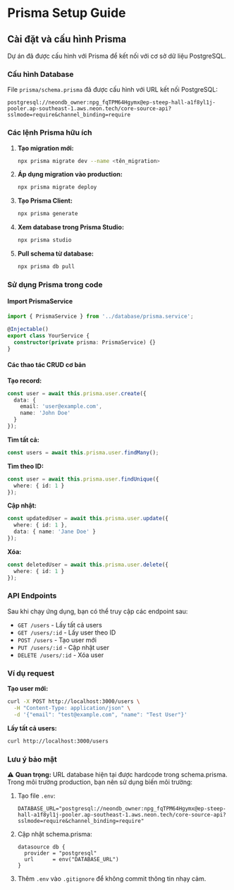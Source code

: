 # Prisma Setup Guide

## Cài đặt và cấu hình Prisma

Dự án đã được cấu hình với Prisma để kết nối với cơ sở dữ liệu PostgreSQL.

### Cấu hình Database

File `prisma/schema.prisma` đã được cấu hình với URL kết nối PostgreSQL:
```
postgresql://neondb_owner:npg_fqTPM64Hgymx@ep-steep-hall-a1f8yl1j-pooler.ap-southeast-1.aws.neon.tech/core-source-api?sslmode=require&channel_binding=require
```

### Các lệnh Prisma hữu ích

1. **Tạo migration mới:**
   ```bash
   npx prisma migrate dev --name <tên_migration>
   ```

2. **Áp dụng migration vào production:**
   ```bash
   npx prisma migrate deploy
   ```

3. **Tạo Prisma Client:**
   ```bash
   npx prisma generate
   ```

4. **Xem database trong Prisma Studio:**
   ```bash
   npx prisma studio
   ```

5. **Pull schema từ database:**
   ```bash
   npx prisma db pull
   ```

### Sử dụng Prisma trong code

#### Import PrismaService
```typescript
import { PrismaService } from '../database/prisma.service';

@Injectable()
export class YourService {
  constructor(private prisma: PrismaService) {}
}
```

#### Các thao tác CRUD cơ bản

**Tạo record:**
```typescript
const user = await this.prisma.user.create({
  data: {
    email: 'user@example.com',
    name: 'John Doe'
  }
});
```

**Tìm tất cả:**
```typescript
const users = await this.prisma.user.findMany();
```

**Tìm theo ID:**
```typescript
const user = await this.prisma.user.findUnique({
  where: { id: 1 }
});
```

**Cập nhật:**
```typescript
const updatedUser = await this.prisma.user.update({
  where: { id: 1 },
  data: { name: 'Jane Doe' }
});
```

**Xóa:**
```typescript
const deletedUser = await this.prisma.user.delete({
  where: { id: 1 }
});
```

### API Endpoints

Sau khi chạy ứng dụng, bạn có thể truy cập các endpoint sau:

- `GET /users` - Lấy tất cả users
- `GET /users/:id` - Lấy user theo ID
- `POST /users` - Tạo user mới
- `PUT /users/:id` - Cập nhật user
- `DELETE /users/:id` - Xóa user

### Ví dụ request

**Tạo user mới:**
```bash
curl -X POST http://localhost:3000/users \
  -H "Content-Type: application/json" \
  -d '{"email": "test@example.com", "name": "Test User"}'
```

**Lấy tất cả users:**
```bash
curl http://localhost:3000/users
```

### Lưu ý bảo mật

⚠️ **Quan trọng:** URL database hiện tại được hardcode trong schema.prisma. Trong môi trường production, bạn nên sử dụng biến môi trường:

1. Tạo file `.env`:
   ```
   DATABASE_URL="postgresql://neondb_owner:npg_fqTPM64Hgymx@ep-steep-hall-a1f8yl1j-pooler.ap-southeast-1.aws.neon.tech/core-source-api?sslmode=require&channel_binding=require"
   ```

2. Cập nhật schema.prisma:
   ```prisma
   datasource db {
     provider = "postgresql"
     url      = env("DATABASE_URL")
   }
   ```

3. Thêm `.env` vào `.gitignore` để không commit thông tin nhạy cảm. 